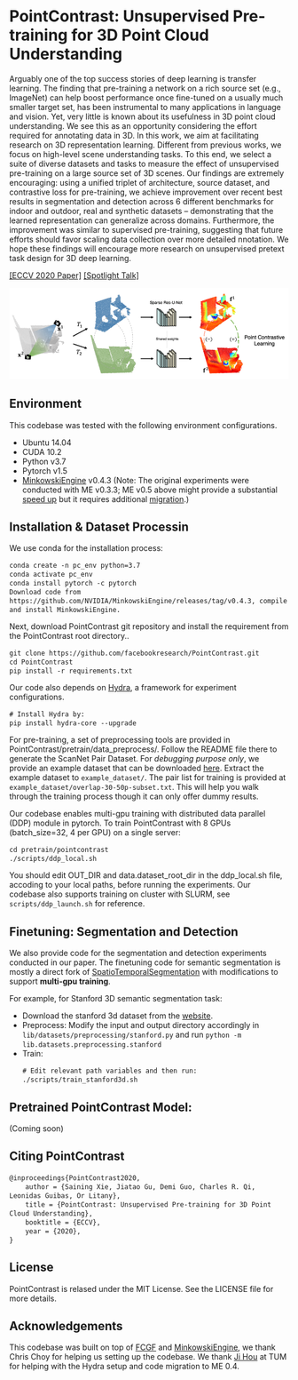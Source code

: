 # PointContrast: Unsupervised Pre-training for 3D Point Cloud Understanding

Arguably one of the top success stories of deep learning is transfer learning. The finding that pre-training a network on a rich source set (e.g., ImageNet) can help boost performance once fine-tuned on a usually much smaller target set, has been instrumental to many applications in language and vision. Yet, very little is known about its usefulness in 3D point cloud understanding. We see this as an opportunity considering the effort required for annotating data in 3D. In this work, we aim at facilitating research on 3D representation learning. Different from previous works, we focus on high-level scene understanding tasks. To this end, we select a suite of diverse datasets and tasks to measure the effect of unsupervised pre-training on a large source set of 3D scenes. Our findings are extremely encouraging: using a unified triplet of architecture, source dataset, and contrastive loss for pre-training, we achieve improvement over recent best results in segmentation and detection across 6 different benchmarks for indoor and outdoor, real and synthetic datasets – demonstrating that the learned representation can generalize across domains. Furthermore, the improvement was similar to supervised pre-training, suggesting that future efforts should favor scaling data collection over more detailed nnotation. We hope these findings will encourage more research on unsupervised pretext task design for 3D deep learning.


[[ECCV 2020 Paper]](https://arxiv.org/abs/2007.10985) [[Spotlight Talk]](https://www.youtube.com/watch?v=MSWfDnnQ8kg)


![PointContrast](assets/point_contrast_pipeline.png)


## Environment
This codebase was tested with the following environment configurations.
- Ubuntu 14.04
- CUDA 10.2
- Python v3.7
- Pytorch v1.5
- [MinkowskiEngine](https://github.com/stanfordvl/MinkowskiEngine) v0.4.3 (Note: The original experiments were conducted with ME v0.3.3; ME v0.5 above might provide a substantial [speed up](https://github.com/chrischoy/MinkowskiEngineBenchmark) but it requires additional [migration](https://github.com/NVIDIA/MinkowskiEngine/wiki/Migration-Guide-from-v0.4.x-to-0.5.x).)


## Installation & Dataset Processin

We use conda for the installation process:
```
conda create -n pc_env python=3.7
conda activate pc_env
conda install pytorch -c pytorch
Download code from https://github.com/NVIDIA/MinkowskiEngine/releases/tag/v0.4.3, compile and install MinkowskiEngine.
```


Next, download PointContrast git repository and install the requirement from the PointContrast root directory..

```
git clone https://github.com/facebookresearch/PointContrast.git
cd PointContrast
pip install -r requirements.txt
```


Our code also depends on [Hydra](https://github.com/facebookresearch/hydra), a framework for experiment configurations.
```
# Install Hydra by:
pip install hydra-core --upgrade
```

For pre-training, a set of preprocessing tools are provided in PointContrast/pretrain/data_preprocess/. Follow the README file there to generate the ScanNet Pair Dataset. For *debugging purpose only*, we provide an example dataset that can be downloaded [here](https://www.dropbox.com/s/9ppm0s4veow0yst/data_f25.tar?dl=0). Extract the example dataset to ``example_dataset/``. The pair list for training is provided at ``example_dataset/overlap-30-50p-subset.txt``. This will help you walk through the training process though it can only offer dummy results.

Our codebase enables multi-gpu training with distributed data parallel (DDP) module in pytorch. 
To train PointContrast with 8 GPUs (batch_size=32, 4 per GPU) on a single server:
```
cd pretrain/pointcontrast
./scripts/ddp_local.sh
```
You should edit OUT_DIR and data.dataset_root_dir in the ddp_local.sh file, accoding to your local paths, before running the experiments.
Our codebase also supports training on cluster with SLURM, see ``scripts/ddp_launch.sh`` for reference.


## Finetuning: Segmentation and Detection
We also provide code for the segmentation and detection experiments conducted in our paper. The finetuning code for semantic segmentation is mostly a direct fork of [SpatioTemporalSegmentation](https://github.com/chrischoy/SpatioTemporalSegmentation) with modifications to support **multi-gpu training**.

For example, for Stanford 3D semantic segmentation task:
- Download the stanford 3d dataset from the [website](http://buildingparser.stanford.edu/dataset.html).
- Preprocess: Modify the input and output directory accordingly in ``lib/datasets/preprocessing/stanford.py`` and run ``python -m lib.datasets.preprocessing.stanford``
- Train: 
    ```
    # Edit relevant path variables and then run:
    ./scripts/train_stanford3d.sh 
    ```
## Pretrained PointContrast Model:
(Coming soon)

## Citing PointContrast
```
@inproceedings{PointContrast2020,
    author = {Saining Xie, Jiatao Gu, Demi Guo, Charles R. Qi, Leonidas Guibas, Or Litany},
    title = {PointContrast: Unsupervised Pre-training for 3D Point Cloud Understanding},
    booktitle = {ECCV},
    year = {2020},
}
```

## License
PointContrast is relased under the MIT License. See the LICENSE file for more details.

## Acknowledgements
This codebase was built on top of [FCGF]() and [MinkowskiEngine](), we thank Chris Choy for helping us setting up the codebase. 
We thank [Ji Hou]() at TUM for helping with the Hydra setup and code migration to ME 0.4. 
